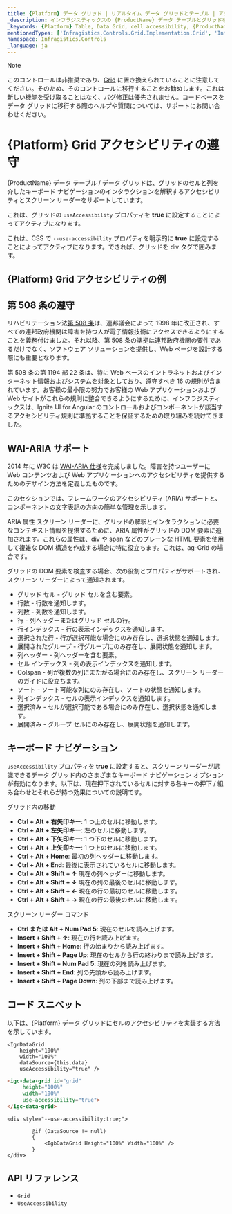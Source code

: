 ```yaml
---
title: {Platform} データ グリッド | リアルタイム データ グリッドとテーブル | アクセシビリティの遵守 | インフラジスティックス
_description: インフラジスティックスの {ProductName} データ テーブルとグリッドを使用して、スクリーン リーダーがグリッドのセルと列を介して「話す」キーボード ナビゲーションのインタラクションを読み取ることができるアクセシビリティ機能をサポートします。{ProductName} テーブルのチュートリアルをご覧ください!
_keywords: {Platform} Table, Data Grid, cell accessibility, {ProductName}, Infragistics, {Platform} テーブル, データ グリッド, セルのアクセシビリティ, インフラジスティックス
mentionedTypes: ['Infragistics.Controls.Grid.Implementation.Grid', 'Infragistics.Controls.Grid.Implementation.Column']
namespace: Infragistics.Controls
_language: ja
---
```


<!-- Blazor, WebComponents -->

> [!Note]
このコントロールは非推奨であり、[Grid](../data-grid.md) に置き換えられていることに注意してください。そのため、そのコントロールに移行することをお勧めします。これは新しい機能を受け取ることはなく、バグ修正は優先されません。コードベースをデータ グリッドに移行する際のヘルプや質問については、サポートにお問い合わせください。

<!-- end: Blazor, WebComponents -->

# {Platform} Grid アクセシビリティの遵守

{ProductName} データ テーブル / データ グリッドは、グリッドのセルと列を介したキーボード ナビゲーションのインタラクションを解釈するアクセシビリティとスクリーン リーダーをサポートしています。

<!-- React, WebComponents -->
これは、グリッドの `useAccessibility` プロパティを **true** に設定することによってアクティブになります。
<!-- end: React, WebComponents -->

<!-- Blazor -->
これは、CSS で `--use-accessibility` プロパティを明示的に **true** に設定することによってアクティブになります。できれば、グリッドを div タグで囲みます。
<!-- end: Blazor -->

## {Platform} Grid アクセシビリティの例


<code-view style="height: 600px"
           data-demos-base-url="{environment:dvDemosBaseUrl}"
           iframe-src="{environment:dvDemosBaseUrl}/grids/data-grid-accessibility"
           alt="{Platform} Grid セルのアクセシビリティの例"
           github-src="grids/data-grid/accessibility">
</code-view>

<div class="divider--half"></div>

## 第 508 条の遵守
リハビリテーション法<a href="https://www.section508.gov/" target="_blank">第 508 条</a>は、連邦議会によって 1998 年に改正され、すべての連邦政府機関は障害を持つ人が電子情報技術にアクセスできるようにすることを義務付けました。それ以降、第 508 条の準拠は連邦政府機関の要件であるだけでなく、ソフトウェア ソリューションを提供し、Web ページを設計する際にも重要となります。

第 508 条の第 1194 部 22 条は、特に Web ベースのイントラネットおよびインターネット情報およびシステムを対象としており、遵守すべき 16 の規則が含まれています。お客様の最小限の努力でお客様の Web アプリケーションおよび Web サイトがこれらの規則に整合できるようにするために、インフラジスティックスは、Ignite UI for Angular のコントロールおよびコンポーネントが該当するアクセシビリティ規則に準拠することを保証するための取り組みを続けてきました。

## WAI-ARIA サポート
2014 年に W3C は <a href="https://www.w3.org/TR/wai-aria/" target="_blank">WAI-ARIA 仕様</a>を完成しました。障害を持つユーザーに Web コンテンツおよび Web アプリケーションへのアクセシビリティを提供するためのデザイン方法を定義したものです。

このセクションでは、フレームワークのアクセシビリティ (ARIA) サポートと、コンポーネントの文字表記の方向の簡単な管理を示します。

ARIA 属性
スクリーン リーダーに、グリッドの解釈とインタラクションに必要なコンテキスト情報を提供するために、ARIA 属性がグリッドの DOM 要素に追加されます。これらの属性は、div や span などのプレーンな HTML 要素を使用して複雑な DOM 構造を作成する場合に特に役立ちます。これは、ag-Grid の場合です。

グリッドの DOM 要素を検査する場合、次の役割とプロパティがサポートされ、スクリーン リーダーによって通知されます。

- グリッド セル - グリッド セルを含む要素。
- 行数 - 行数を通知します。
- 列数 - 列数を通知します。
- 行 - 列ヘッダーまたはグリッド セルの行。
- 行インデックス - 行の表示インデックスを通知します。
- 選択された行 - 行が選択可能な場合にのみ存在し、選択状態を通知します。
- 展開されたグループ - 行グループにのみ存在し、展開状態を通知します。
- 列ヘッダー - 列ヘッダーを含む要素。
- セル インデックス - 列の表示インデックスを通知します。
- Colspan - 列が複数の列にまたがる場合にのみ存在し、スクリーン リーダーのガイドに役立ちます。
- ソート - ソート可能な列にのみ存在し、ソートの状態を通知します。
- 列インデックス - セルの表示インデックスを通知します。
- 選択済み - セルが選択可能である場合にのみ存在し、選択状態を通知します。
- 展開済み - グループ セルにのみ存在し、展開状態を通知します。

## キーボード ナビゲーション

`useAccessibility` プロパティを **true** に設定すると、スクリーン リーダーが認識できるデータ グリッド内のさまざまなキーボード ナビゲーション オプションが有効になります。以下は、現在押下されているセルに対する各キーの押下 / 組み合わせとそれらが持つ効果についての説明です。

グリッド内の移動

- <b>Ctrl + Alt + 右矢印キー</b>: 1 つ上のセルに移動します。
- <b>Ctrl + Alt + 左矢印キー</b>: 左のセルに移動します。
- <b>Ctrl + Alt + 下矢印キー</b>: 1 つ下のセルに移動します。
- <b>Ctrl + Alt + 上矢印キー</b>: 1 つ上のセルに移動します。
- <b>Ctrl + Alt + Home</b>: 最初の列ヘッダーに移動します。
- <b>Ctrl + Alt + End</b>: 最後に表示されているセルに移動します。
- <b>Ctrl + Alt + Shift + ↑</b>	現在の列ヘッダーに移動します。
- <b>Ctrl + Alt + Shift + ↓</b>	現在の列の最後のセルに移動します。
- <b>Ctrl + Alt + Shift + ←</b>	現在の行の最初のセルに移動します。
- <b>Ctrl + Alt + Shift + →</b>	現在の行の最後のセルに移動します。

スクリーン リーダー コマンド

- <b>Ctrl または Alt + Num Pad 5</b>: 現在のセルを読み上げます。
- <b>Insert + Shift + ↑</b>: 現在の行を読み上げます。
- <b>Insert + Shift + Home</b>: 行の始まりから読み上げます。
- <b>Insert + Shift + Page Up</b>: 現在のセルから行の終わりまで読み上げます。
- <b>Insert + Shift + Num Pad 5</b>: 現在の列を読み上げます。
- <b>Insert + Shift + End</b>: 列の先頭から読み上げます。
- <b>Insert + Shift + Page Down</b>: 列の下部まで読み上げます。

## コード スニペット

以下は、{Platform} データ グリッドにセルのアクセシビリティを実装する方法を示しています。

```tsx
<IgrDataGrid
    height="100%"
    width="100%"
    dataSource={this.data}
    useAccessibility="true" />
```

```html
<igc-data-grid id="grid"
     height="100%"
     width="100%"
     use-accessibility="true">
</igc-data-grid>
```

```razor
<div style="--use-accessibility:true;">

        @if (DataSource != null)
        {
            <IgbDataGrid Height="100%" Width="100%" />
        }
</div>
```

## API リファレンス

 - `Grid`
 - `UseAccessibility`
